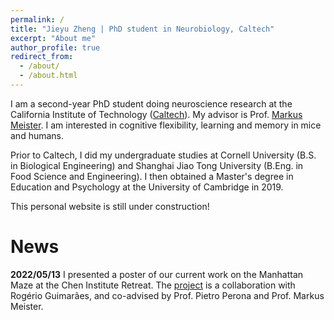 ```yaml
---
permalink: /
title: "Jieyu Zheng | PhD student in Neurobiology, Caltech"
excerpt: "About me"
author_profile: true
redirect_from: 
  - /about/
  - /about.html
---
```


I am a second-year PhD student doing neuroscience research at the California Institute of Technology ([Caltech](https://neuroscience.caltech.edu/)). My advisor is Prof. [Markus Meister](https://meisterlab.caltech.edu/markusmeister). I am interested in cognitive flexibility, learning and memory in mice and humans. 

Prior to Caltech, I did my undergraduate studies at Cornell University (B.S. in Biological Engineering) and Shanghai Jiao Tong University (B.Eng. in Food Science and Engineering). I then obtained a Master's degree in Education and Psychology at the University of Cambridge in 2019. 

This personal website is still under construction!

News
======

**2022/05/13** I presented a poster of our current work on the Manhattan Maze at the Chen Institute Retreat. The [project](https://neuroscience.caltech.edu/documents/21454/Guimaraes_Abstract_r2022.pdf) is a collaboration with Rogério Guimarães, and co-advised by Prof. Pietro Perona and Prof. Markus Meister.

